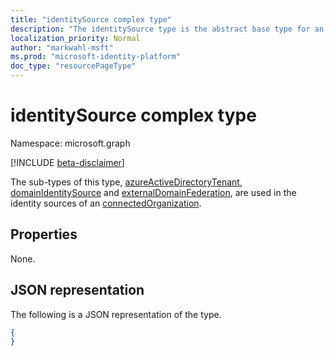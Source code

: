 ```yaml
---
title: "identitySource complex type"
description: "The identitySource type is the abstract base type for an identity source for a connected organization."
localization_priority: Normal
author: "markwahl-msft"
ms.prod: "microsoft-identity-platform"
doc_type: "resourcePageType"
---
```


# identitySource complex type

Namespace: microsoft.graph

[!INCLUDE [beta-disclaimer](../../includes/beta-disclaimer.md)]

The sub-types of this type, [azureActiveDirectoryTenant](azureactivedirectorytenant.md), [domainIdentitySource](domainidentitysource.md) and [externalDomainFederation](externaldomainfederation.md), are used in the identity sources of an [connectedOrganization](connectedOrganization.md).

## Properties

None.

## JSON representation

The following is a JSON representation of the type.

<!-- {
  "blockType": "resource",
  "optionalProperties": [

  ],
  "@odata.type": "microsoft.graph.identitySource",
  "baseType": "microsoft.graph.identitySource"
}-->

```json
{
}
```

<!-- uuid: 16cd6b66-4b1a-43a1-adaf-3a886856ed98
2019-02-04 14:57:30 UTC -->
<!-- {
  "type": "#page.annotation",
  "description": "identitySource complex type",
  "keywords": "",
  "section": "documentation",
  "tocPath": ""
}-->
